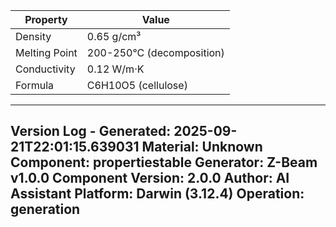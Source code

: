 | Property | Value |
|----------|-------|
| Density | 0.65 g/cm³ |
| Melting Point | 200-250°C (decomposition) |
| Conductivity | 0.12 W/m·K |
| Formula | C6H10O5 (cellulose) |


---
Version Log - Generated: 2025-09-21T22:01:15.639031
Material: Unknown
Component: propertiestable
Generator: Z-Beam v1.0.0
Component Version: 2.0.0
Author: AI Assistant
Platform: Darwin (3.12.4)
Operation: generation
---